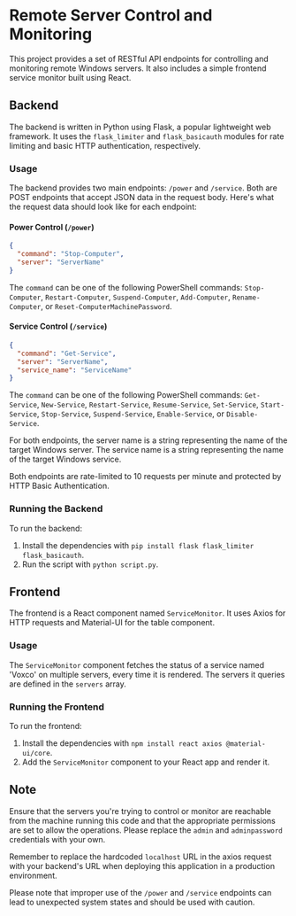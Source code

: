 # Remote Server Control and Monitoring

This project provides a set of RESTful API endpoints for controlling and monitoring remote Windows servers. It also includes a simple frontend service monitor built using React.

## Backend

The backend is written in Python using Flask, a popular lightweight web framework. It uses the `flask_limiter` and `flask_basicauth` modules for rate limiting and basic HTTP authentication, respectively.

### Usage

The backend provides two main endpoints: `/power` and `/service`. Both are POST endpoints that accept JSON data in the request body. Here's what the request data should look like for each endpoint:

#### Power Control (`/power`)

```json
{
  "command": "Stop-Computer",
  "server": "ServerName"
}
```

The `command` can be one of the following PowerShell commands: `Stop-Computer`, `Restart-Computer`, `Suspend-Computer`, `Add-Computer`, `Rename-Computer`, or `Reset-ComputerMachinePassword`.

#### Service Control (`/service`)

```json
{
  "command": "Get-Service",
  "server": "ServerName",
  "service_name": "ServiceName"
}
```

The `command` can be one of the following PowerShell commands: `Get-Service`, `New-Service`, `Restart-Service`, `Resume-Service`, `Set-Service`, `Start-Service`, `Stop-Service`, `Suspend-Service`, `Enable-Service`, or `Disable-Service`.

For both endpoints, the server name is a string representing the name of the target Windows server. The service name is a string representing the name of the target Windows service.

Both endpoints are rate-limited to 10 requests per minute and protected by HTTP Basic Authentication.

### Running the Backend

To run the backend:

1. Install the dependencies with `pip install flask flask_limiter flask_basicauth`.
2. Run the script with `python script.py`.

## Frontend

The frontend is a React component named `ServiceMonitor`. It uses Axios for HTTP requests and Material-UI for the table component.

### Usage

The `ServiceMonitor` component fetches the status of a service named 'Voxco' on multiple servers, every time it is rendered. The servers it queries are defined in the `servers` array.

### Running the Frontend

To run the frontend:

1. Install the dependencies with `npm install react axios @material-ui/core`.
2. Add the `ServiceMonitor` component to your React app and render it.

## Note

Ensure that the servers you're trying to control or monitor are reachable from the machine running this code and that the appropriate permissions are set to allow the operations. Please replace the `admin` and `adminpassword` credentials with your own. 

Remember to replace the hardcoded `localhost` URL in the axios request with your backend's URL when deploying this application in a production environment. 

Please note that improper use of the `/power` and `/service` endpoints can lead to unexpected system states and should be used with caution.
